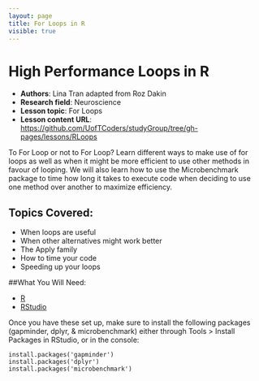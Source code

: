 ```yaml
---
layout: page
title: For Loops in R
visible: true
---
```

<!-- change visible to true if you want it on the site -->

# High Performance Loops in R

 - **Authors**: Lina Tran adapted from Roz Dakin
 - **Research field**: Neuroscience
 - **Lesson topic**: For Loops 
 - **Lesson content URL**: <https://github.com/UofTCoders/studyGroup/tree/gh-pages/lessons/RLoops>

To For Loop or not to For Loop? Learn different ways to make use of for loops as well as when it might be more efficient to use other methods in favour of looping. We will also learn how to use the Microbenchmark package to time how long it takes to execute code when deciding to use one method over another to maximize efficiency.

## Topics Covered:

- When loops are useful
- When other alternatives might work better
- The Apply family
- How to time your code
- Speeding up your loops

##What You Will Need:

- [R](https://cran.rstudio.com/)
- [RStudio](https://www.rstudio.com/products/rstudio/#Desktop)

Once you have these set up, make sure to install the following packages (gapminder, dplyr, & microbenchmark) either through Tools > Install Packages in RStudio, or in the console:

```
install.packages('gapminder')
install.packages('dplyr')
install.packages('microbenchmark')
```
